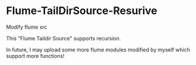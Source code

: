 # Flume-TailDirSource-Resurive
Modify flume src

This "Flume Taildir Source" supports recursion.


In future, I may upload some more flume modules modified by myself which support more functions!
